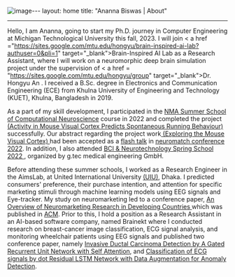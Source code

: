 ![image](https://github.com/Anannabiswas/anannabiswas.github.io/assets/54266261/7009e50c-48af-4b3b-b01e-2e1b26cfff39)---
layout: home
title: "Ananna Biswas | About"

---

 Hello, I am Ananna, going to start my Ph.D. journey in Computer Engineering at Michigan Technological University this fall, 2023. I will join < a href ="https://sites.google.com/mtu.edu/hongyu/brain-inspired-ai-lab?authuser=0&pli=1" target="_blank">Brain-Inspired AI Lab </a>as a Research Assistant, where I will work on a neuromorphic deep brain simulation project under the supervision of < a href = "https://sites.google.com/mtu.edu/hongyu/group" target="_blank">Dr. Hongyu An </a>. I received
 a B.Sc. degree in Electronics and Communication Engineering (ECE) from Khulna University of Engineering and Technology (KUET), Khulna, Bangladesh in 2019. 

 As a part of my skill development, I participated in the <a href = "https://compneuro.neuromatch.io/tutorials/intro.html" target="_blank">NMA Summer School of 
 Computational Neuroscience</a> course in 2022 and completed the project <a href = "https://anannabiswas.github.io/projects" target="_blank"> (Activity in Mouse Visual
 Cortex Predicts Spontaneous Running Behaviour)</a> successfully. Our abstract regarding the project work<a href =                                                          "https://www.reddit.com/r/neuromatch/comments/xo3w0x/ananna_biswas_exploring_the_mouse_visual_cortex/" target="_blank"> (Exploring the Mouse Visual Cortex) </a> had been
 accepted as a <a href = "https://www.world-wide.org/neuromatch-5.0/exploring-mouse-visual-cortex-64b9e2db/nmc-video.mp4" target= "blank">flash talk</a> in <a href= 
 "https://conference.neuromatch.io/"> neuromatch conference 2022</a>. In addition, I also attended <a href ="https://www.gtec.at/spring-school-2022/"
 target="_blank">BCI & Neurotechnology Spring School 2022 </a>, organized by g.tec medical engineering GmbH.
 
 Before attending these summer schools, I worked as a Research Engineer in the AimsLab, at United International University <a href = "https://www.uiu.ac.bd/">(UIU)</a>,
 Dhaka. I predicted consumers' preference, their purchase intention, and attention for specific marketing stimuli through machine learning models using EEG signals and 
 Eye-tracker. My study on neuromarketing led to a conference paper, <a href = "https://anannabiswas.github.io/assets/paper/icca.pdf" target="_blank"> An Overview of
 Neuromarketing Research in Developing Countries </a> which was published in <a href= "https://dl.acm.org/doi/abs/10.1145/3542954.3542977" target="_blank">
 ACM</a>. Prior to this, I hold a position as a Research Assistant in an AI-based software company, named Brainekt where I conducted research on breast-cancer image 
 classification, ECG signal analysis, and monitoring wheelchair patients using EEG signals and published two conference paper, namely <a href ="/assets/paper/eict.pdf"
 target="_blank">Invasive Ductal Carcinoma Detection by A Gated Recurrent Unit Network with Self Attention</a>, and <a href ="/assets/paper/iccit.pdf"
 target="_blank">Classification of ECG signals by dot Residual LSTM Network with Data Augmentation for Anomaly Detection</a>. 
     
 
 
